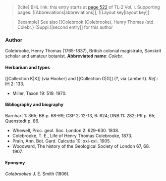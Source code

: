 > [!cite] BHL link: this entry starts at [page 522](https://www.biodiversitylibrary.org/page/33120653) of TL-2 Vol. I.
> Supporting pages: [[Abbreviations|abbreviations]], [[Layout key|layout key]].

> [!example] See also [[Colebrook (Colebrooke), Henry Thomas {std. Colebr.} (Suppl.)|second entry]] for this author

### Author

Colebrooke, Henry Thomas (1765-1837), British colonial magistrate, Sanskrit scholar and amateur botanist. 
**Abbreviated name**: *Colebr.*

#### Herbarium and types

[[Collection K|K]] (via Hooker) and [[Collection G|G]] (?, via Lambert).
*Ref*.: IH 2: 133.
- Miller, Taxon 19: 519. 1970.

#### Bibliography and biography

Barnhart 1: 365; BB p. 68-69; CSP 2: 12-13, 6: 624; DNB 11: 282; PR p. 65; Quenstedt p. 86.
- Whewell, Proc. geol. Soc. London 2: 629-630. 1838.
- Colebrooke, T. E., Life of Henry Thomas Colebrooke, 1873.
- Prain, Ann. Bot. Gard. Calcutta 10: xxi-xxii. 1905.
- Woodward, The history of the Geological Society of London 67, 68. 1907.

#### Eponymy

*Colebrookea* J. E. Smith (1806).

